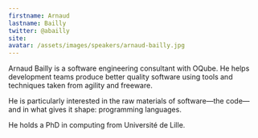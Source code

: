 ```yaml
---
firstname: Arnaud
lastname: Bailly
twitter: @abailly
site: 
avatar: /assets/images/speakers/arnaud-bailly.jpg
---
```


Arnaud Bailly is a software engineering consultant with OQube. He helps development teams produce better quality software using tools and techniques taken from agility and freeware.

He is particularly interested in the raw materials of software—the code—and in what gives it shape: programming languages.

He holds a PhD in computing from Université de Lille.
